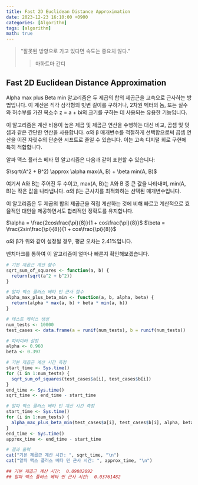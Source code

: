 ```yaml
---
title: Fast 2D Euclidean Distance Approximation
date: 2023-12-23 16:10:00 +0900
categories: [Algorithm]
tags: [algorithm]
math: true
---
```


> "잘못된 방향으로 가고 있다면 속도는 중요치 않다."
>> 마하트마 간디
  
  
  

## Fast 2D Euclidean Distance Approximation

Alpha max plus Beta min 알고리즘은 두 제곱의 합의 제곱근을 고속으로 근사하는 방법입니다. 이 계산은 직각 삼각형의 빗변 길이를 구하거나, 2차원 벡터의 놈, 또는 실수와 허수부를 가진 복소수 z = a + bi의 크기를 구하는 데 사용되는 유용한 기능입니다.

이 알고리즘은 계산 비용이 높은 제곱 및 제곱근 연산을 수행하는 대신 비교, 곱셈 및 덧셈과 같은 간단한 연산을 사용합니다. α와 β 매개변수를 적절하게 선택함으로써 곱셈 연산을 이진 자릿수의 단순한 시프트로 줄일 수 있습니다. 이는 고속 디지털 회로 구현에 특히 적합합니다.

알파 맥스 플러스 베타 민 알고리즘은 다음과 같이 표현할 수 있습니다:

$\sqrt(A^2 + B^2) \approx \alpha max(A, B) + \beta min(A, B)$

여기서 A와 B는 주어진 두 수이고, max(A, B)는 A와 B 중 큰 값을 나타내며, min(A, B)는 작은 값을 나타냅니다. α와 β는 근사치를 최적화하는 선택된 매개변수입니다.

이 알고리즘은 두 제곱의 합의 제곱근을 직접 계산하는 것에 비해 빠르고 계산적으로 효율적인 대안을 제공하면서도 합리적인 정확도를 유지합니다.

$\alpha = \frac{2cos\frac{\pi}{8}}{1 + cos\frac{\pi}{8}}$
$\beta = \frac{2sin\frac{\pi}{8}}{1 + cos\frac{\pi}{8}}$

α와 β가 위와 같이 설정될 경우, 평균 오차는 2.41%입니다.

벤치마크를 통하여 이 알고리즘이 얼마나 빠른지 확인해보겠습니다.

```r
# 기본 제곱근 계산 함수
sqrt_sum_of_squares <- function(a, b) {
  return(sqrt(a^2 + b^2))
}

# 알파 맥스 플러스 베타 민 근사 함수
alpha_max_plus_beta_min <- function(a, b, alpha, beta) {
  return(alpha * max(a, b) + beta * min(a, b))
}

# 테스트 케이스 생성
num_tests <- 10000
test_cases <- data.frame(a = runif(num_tests), b = runif(num_tests))

# 파라미터 설정
alpha <- 0.960
beta <- 0.397

# 기본 제곱근 계산 시간 측정
start_time <- Sys.time()
for (i in 1:num_tests) {
  sqrt_sum_of_squares(test_cases$a[i], test_cases$b[i])
}
end_time <- Sys.time()
sqrt_time <- end_time - start_time

# 알파 맥스 플러스 베타 민 계산 시간 측정
start_time <- Sys.time()
for (i in 1:num_tests) {
  alpha_max_plus_beta_min(test_cases$a[i], test_cases$b[i], alpha, beta)
}
end_time <- Sys.time()
approx_time <- end_time - start_time

# 결과 출력
cat("기본 제곱근 계산 시간: ", sqrt_time, "\n")
cat("알파 맥스 플러스 베타 민 근사 시간: ", approx_time, "\n")

## 기본 제곱근 계산 시간:  0.09882092
## 알파 맥스 플러스 베타 민 근사 시간:  0.03761482
```
